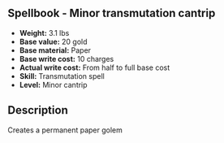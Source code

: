 ## Spellbook - Minor transmutation cantrip
- **Weight:** 3.1 lbs
- **Base value:** 20 gold
- **Base material:** Paper
- **Base write cost:** 10 charges
- **Actual write cost:** From half to full base cost
- **Skill:** Transmutation spell
- **Level:** Minor cantrip
## Description
Creates a permanent paper golem
